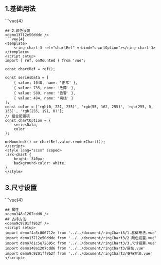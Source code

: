 ## 1.基础用法
<demof4a5c006712e />
```vue{4}
<template>
    <ring-chart-3 ref="chartRef" v-bind="chartOption"></ring-chart-3>
</template>
<script setup>
import { ref, onMounted } from 'vue';

const chartRef = ref();
const unit = '单位';

const seriesData = [
    { value: 1048, name: '正常' },
    { value: 735, name: '故障' },
    { value: 580, name: '告警' },
    { value: 484, name: '离线' }
];
// 组合配置项
const chartOption = {
    unit,
    seriesData
};

onMounted(() => chartRef.value.renderChart());
</script>
<style lang="scss" scoped>
.zrx-chart {
    height: 340px;
    background-color: white;
}
</style>

```
## 2.颜色设置
<demo13712e50dddc />
```vue{4}
<template>
    <ring-chart-3 ref="chartRef" v-bind="chartOption"></ring-chart-3>
</template>
<script setup>
import { ref, onMounted } from 'vue';

const chartRef = ref();

const seriesData = [
    { value: 1048, name: '正常' },
    { value: 735, name: '故障' },
    { value: 580, name: '告警' },
    { value: 484, name: '离线' }
];
const color = ['rgb(0, 221, 255)', 'rgb(55, 162, 255)', 'rgb(255, 0, 135)', 'rgb(255, 191, 0)'];
// 组合配置项
const chartOption = {
    seriesData,
    color
};

onMounted(() => chartRef.value.renderChart());
</script>
<style lang="scss" scoped>
.zrx-chart {
    height: 340px;
    background-color: white;
}
</style>

```
## 3.尺寸设置
<demo7d1c5e72605c />
```vue{4}
<template>
    <ring-chart-3 ref="chartRef" v-bind="chartOption"></ring-chart-3>
</template>
<script setup>
import { ref, onMounted } from 'vue';

const chartRef = ref();

const seriesData = [
    { value: 1048, name: '正常' },
    { value: 735, name: '故障' },
    { value: 580, name: '告警' },
    { value: 484, name: '离线' }
];
const radius = [78, 106];
const backgroundRadius = [70, 106];
const scaleSize = 20;
// 组合配置项
const chartOption = {
    seriesData,
    radius,
    backgroundRadius,
    scaleSize
};

onMounted(() => chartRef.value.renderChart());
</script>
<style lang="scss" scoped>
.zrx-chart {
    height: 340px;
    background-color: white;
}
</style>

```
## 属性
<demo148a1207cdd6 />
## 支持方法
<demo9c9201ff9b2f />
<script setup>
import demof4a5c006712e from '../../document/ringChart3/1.基础用法.vue'
import demo13712e50dddc from '../../document/ringChart3/2.颜色设置.vue'
import demo7d1c5e72605c from '../../document/ringChart3/3.尺寸设置.vue'
import demo148a1207cdd6 from '../../document/ringChart3/属性.vue'
import demo9c9201ff9b2f from '../../document/ringChart3/支持方法.vue'
</script>